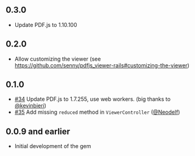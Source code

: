 ## 0.3.0

- Update PDF.js to 1.10.100

## 0.2.0

- Allow customizing the viewer (see https://github.com/senny/pdfjs_viewer-rails#customizing-the-viewer)

## 0.1.0

- [#34](https://github.com/senny/pdfjs_viewer-rails/pull/34) Update PDF.js to 1.7.255, use web workers. (big thanks to [@kevinbieri](https://github.com/kevinbieri))
- [#35](https://github.com/senny/pdfjs_viewer-rails/pull/35) Add missing `reduced` method in `ViewerController` ([@Neodelf](https://github.com/Neodelf))

## 0.0.9 and earlier

- Initial development of the gem
